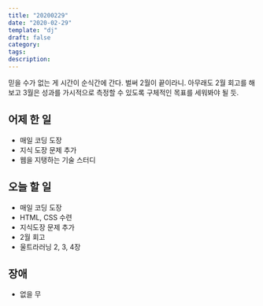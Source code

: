 ```yaml
---
title: "20200229"
date: "2020-02-29"
template: "dj"
draft: false
category: 
tags:
description:
---
```


믿을 수가 없는 게 시간이 순식간에 간다.
벌써 2월이 끝이라니.
아무래도 2월 회고를 해보고 3월은 성과를 가시적으로 측정할 수 있도록
구체적인 목표를 세워봐야 될 듯.

## 어제 한 일

* 매일 코딩 도장
* 지식 도장 문제 추가
* 웹을 지탱하는 기술 스터디

## 오늘 할 일

* 매일 코딩 도장
* HTML, CSS 수련
* 지식도장 문제 추가
* 2월 회고
* 울트라러닝 2, 3, 4장

## 장애

* 없을 무
